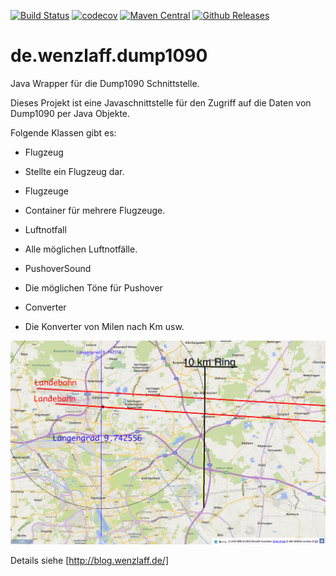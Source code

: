[![Build Status](https://travis-ci.org/IT-Berater/de.wenzlaff.dump1090.svg?branch=master)](https://travis-ci.org/IT-Berater/de.wenzlaff.dump1090) 
[![codecov](https://codecov.io/gh/IT-Berater/de.wenzlaff.dump1090/branch/master/graph/badge.svg)](https://codecov.io/gh/IT-Berater/de.wenzlaff.dump1090) 
[![Maven Central](https://maven-badges.herokuapp.com/maven-central/de.wenzlaff.dump1090/de.wenzlaff.dump1090/badge.svg)](https://maven-badges.herokuapp.com/maven-central/de.wenzlaff.dump1090/de.wenzlaff.dump1090)
[![Github Releases](https://img.shields.io/github/downloads/atom/atom/latest/total.svg)](https://github.com/IT-Berater/de.wenzlaff.dump1090)


# de.wenzlaff.dump1090

Java Wrapper für die Dump1090 Schnittstelle.

Dieses Projekt ist eine Javaschnittstelle für den Zugriff auf die Daten von Dump1090 per Java Objekte.

Folgende Klassen gibt es:

* Flugzeug
 * Stellte ein Flugzeug dar.

* Flugzeuge
 * Container für mehrere Flugzeuge.

* Luftnotfall
 * Alle möglichen Luftnotfälle.

* PushoverSound
 * Die möglichen Töne für Pushover

* Converter
 * Die Konverter von Milen nach Km usw.


![Langenhagen](/bilder/flughafen-eddv.png)


Details siehe [http://blog.wenzlaff.de/]
